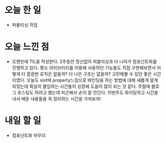 # 오늘 한 일

-   퍼블리싱 작업

# 오늘 느낀 점

-   오랜만에 TIL을 작성한다. 2주동안 정신없이 퍼블리싱과 더 나아가 컴포넌트화를 진행하고 있다. 평소 라이브러리를 이용해 사용하던 기능들도 직접 구현해보면서 어떻게 더 깔끔한 로직은 없을까? 더 나은 구조는 없을까? 고민해볼 수 있던 좋은 시간이였다. 오늘도 slot에 property느낌으로 바인딩을 하는 방법에 대해 새롭게 알게 되었는데 확실히 몰입하는 시간들이 성장에 도움이 많이 되는 것 같다. 주말에 블로그 포스팅도 하려고 했는데 피곤해서 손이 잘 안간다. 이번주도 화이팅하고 시간을 내서 배운 내용들을 꼭 정리하는 시간을 가져보자!

# 내일 할 일

-  컴포넌트화 마무리